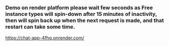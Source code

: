 ### Demo on render platform please wait few seconds as Free instance types will spin-down after 15 minutes of inactivity, then will spin back up when the next request is made, and that restart can take some time.
https://chat-app-4fhq.onrender.com/
